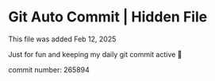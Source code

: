 # Git Auto Commit | Hidden File

This file was added Feb 12, 2025

Just for fun and keeping my daily git commit active 🤪

commit number: 265894
